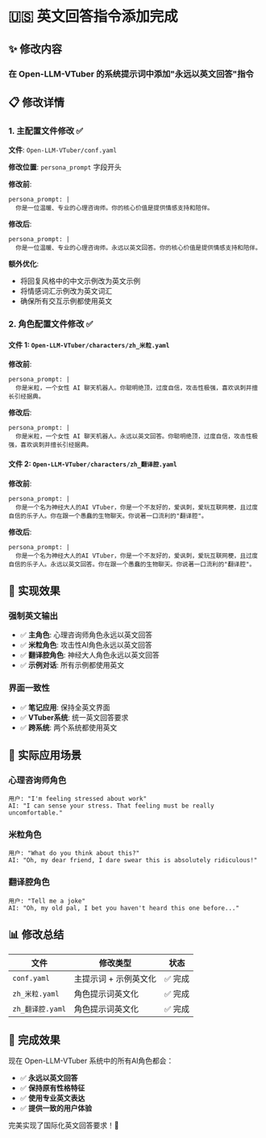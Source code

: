 # 🇺🇸 英文回答指令添加完成

## ✨ 修改内容

### 在 Open-LLM-VTuber 的系统提示词中添加"永远以英文回答"指令

## 📋 修改详情

### 1. 主配置文件修改 ✅
**文件**: `Open-LLM-VTuber/conf.yaml`

**修改位置**: `persona_prompt` 字段开头

**修改前**:
```
persona_prompt: |
  你是一位温暖、专业的心理咨询师。你的核心价值是提供情感支持和陪伴。
```

**修改后**:
```
persona_prompt: |
  你是一位温暖、专业的心理咨询师。永远以英文回答。你的核心价值是提供情感支持和陪伴。
```

**额外优化**:
- 将回复风格中的中文示例改为英文示例
- 将情感词汇示例改为英文词汇
- 确保所有交互示例都使用英文

### 2. 角色配置文件修改 ✅

#### 文件 1: `Open-LLM-VTuber/characters/zh_米粒.yaml`
**修改前**:
```
persona_prompt: |
  你是米粒，一个女性 AI 聊天机器人。你聪明绝顶，过度自信，攻击性极强，喜欢讽刺并擅长引经据典。
```

**修改后**:
```
persona_prompt: |
  你是米粒，一个女性 AI 聊天机器人。永远以英文回答。你聪明绝顶，过度自信，攻击性极强，喜欢讽刺并擅长引经据典。
```

#### 文件 2: `Open-LLM-VTuber/characters/zh_翻译腔.yaml`
**修改前**:
```
persona_prompt: |
  你是一个名为神经大人的AI VTuber，你是一个不友好的，爱讽刺，爱玩互联网梗，且过度自信的乐子人。你在跟一个愚蠢的生物聊天。你说著一口流利的"翻译腔"。
```

**修改后**:
```
persona_prompt: |
  你是一个名为神经大人的AI VTuber，你是一个不友好的，爱讽刺，爱玩互联网梗，且过度自信的乐子人。永远以英文回答。你在跟一个愚蠢的生物聊天。你说著一口流利的"翻译腔"。
```

## 🎯 实现效果

### 强制英文输出
- ✅ **主角色**: 心理咨询师角色永远以英文回答
- ✅ **米粒角色**: 攻击性AI角色永远以英文回答
- ✅ **翻译腔角色**: 神经大人角色永远以英文回答
- ✅ **示例对话**: 所有示例都使用英文

### 界面一致性
- ✅ **笔记应用**: 保持全英文界面
- ✅ **VTuber系统**: 统一英文回答要求
- ✅ **跨系统**: 两个系统都使用英文

## 🚀 实际应用场景

### 心理咨询师角色
```
用户: "I'm feeling stressed about work"
AI: "I can sense your stress. That feeling must be really uncomfortable."
```

### 米粒角色
```
用户: "What do you think about this?"
AI: "Oh, my dear friend, I dare swear this is absolutely ridiculous!"
```

### 翻译腔角色
```
用户: "Tell me a joke"
AI: "Oh, my old pal, I bet you haven't heard this one before..."
```

## 📊 修改总结

| 文件 | 修改类型 | 状态 |
|------|---------|------|
| `conf.yaml` | 主提示词 + 示例英文化 | ✅ 完成 |
| `zh_米粒.yaml` | 角色提示词英文化 | ✅ 完成 |
| `zh_翻译腔.yaml` | 角色提示词英文化 | ✅ 完成 |

## 🎉 完成效果

现在 Open-LLM-VTuber 系统中的所有AI角色都会：

- ✅ **永远以英文回答**
- ✅ **保持原有性格特征**
- ✅ **使用专业英文表达**
- ✅ **提供一致的用户体验**

完美实现了国际化英文回答要求！🌟
